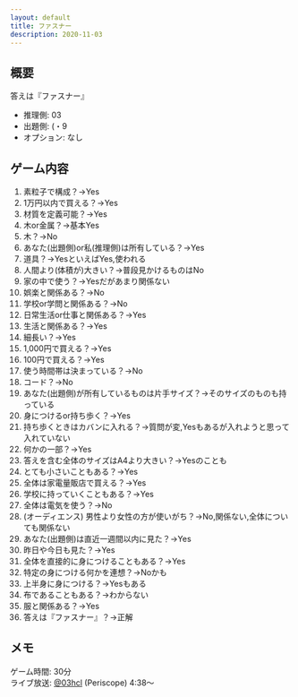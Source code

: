 ```yaml
---
layout: default
title: ファスナー
description: 2020-11-03
---
```


## 概要

答えは『ファスナー』

- 推理側: 03
- 出題側: (・9
- オプション: なし

## ゲーム内容

1. 素粒子で構成？→Yes
2. 1万円以内で買える？→Yes
3. 材質を定義可能？→Yes
4. 木or金属？→基本Yes
5. 木？→No
6. あなた(出題側)or私(推理側)は所有している？→Yes
7. 道具？→YesといえばYes,使われる
8. 人間より(体積が)大きい？→普段見かけるものはNo
9. 家の中で使う？→Yesだがあまり関係ない
10. 娯楽と関係ある？→No
11. 学校or学問と関係ある？→No
12. 日常生活or仕事と関係ある？→Yes
13. 生活と関係ある？→Yes
14. 細長い？→Yes
15. 1,000円で買える？→Yes
16. 100円で買える？→Yes
17. 使う時間帯は決まっている？→No
18. コード？→No
19. あなた(出題側)が所有しているものは片手サイズ？→そのサイズのものも持っている
20. 身につけるor持ち歩く？→Yes
21. 持ち歩くときはカバンに入れる？→質問が変,Yesもあるが入れようと思って入れていない
22. 何かの一部？→Yes
23. 答えを含む全体のサイズはA4より大きい？→Yesのことも
24. とても小さいこともある？→Yes
25. 全体は家電量販店で買える？→Yes
26. 学校に持っていくこともある？→Yes
27. 全体は電気を使う？→No
28. (オーディエンス) 男性より女性の方が使いがち？→No,関係ない,全体についても関係ない
29. あなた(出題側)は直近一週間以内に見た？→Yes
30. 昨日や今日も見た？→Yes
31. 全体を直接的に身につけることもある？→Yes
32. 特定の身につける何かを連想？→Noかも
33. 上半身に身につける？→Yesもある
34. 布であることもある？→わからない
35. 服と関係ある？→Yes
36. 答えは『ファスナー』？→正解

## メモ

ゲーム時間: 30分  
ライブ放送: [@03hcl](https://www.periscope.tv/03hcl/1ypKdwZvBvoxW?t=4m38s) (Periscope) 4:38～
